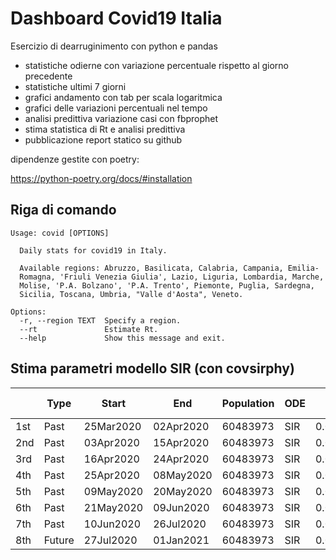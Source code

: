 # Dashboard Covid19 Italia

Esercizio di dearruginimento con python e pandas

- statistiche odierne con variazione percentuale rispetto al giorno precedente
- statistiche ultimi 7 giorni
- grafici andamento con tab per scala logaritmica
- grafici delle variazioni percentuali nel tempo
- analisi predittiva variazione casi con fbprophet
- stima statistica di Rt e analisi predittiva
- pubblicazione report statico su github

dipendenze gestite con poetry:

https://python-poetry.org/docs/#installation

## Riga di comando

```
Usage: covid [OPTIONS]

  Daily stats for covid19 in Italy.

  Available regions: Abruzzo, Basilicata, Calabria, Campania, Emilia-
  Romagna, 'Friuli Venezia Giulia', Lazio, Liguria, Lombardia, Marche,
  Molise, 'P.A. Bolzano', 'P.A. Trento', Piemonte, Puglia, Sardegna,
  Sicilia, Toscana, Umbria, "Valle d'Aosta", Veneto.

Options:
  -r, --region TEXT  Specify a region.
  --rt               Estimate Rt.
  --help             Show this message and exit.
```

## Stima parametri modello SIR (con covsirphy)

|      | Type   |   Start   |     End    | Population  | ODE  | rho      | sigma    | tau  |  Rt   | 1/beta [day] | 1/gamma [day]  | RMS log error |
|------|--------|-----------|------------|-------------|------|----------|----------|------|-------|--------------|----------------|---------------|
|1st   | Past   |25Mar2020  |02Apr2020   | 60483973    | SIR  | 0.002552 | 0.000891 | 48   | 2.87  |  13          |  37            | 0.0262631     |
|2nd   | Past   |03Apr2020  |15Apr2020   | 60483973    | SIR  | 0.001394 | 0.000761 | 48   | 1.83  |  23          |  43            | 0.0191152     |
|3rd   | Past   |16Apr2020  |24Apr2020   | 60483973    | SIR  | 0.000949 | 0.000930 | 48   | 1.02  |  35          |  35            | 0.00866645    |
|4th   | Past   |25Apr2020  |08May2020   | 60483973    | SIR  | 0.000516 | 0.000945 | 48   | 0.55  |  64          |  35            | 0.0368156     |
|5th   | Past   |09May2020  |20May2020   | 60483973    | SIR  | 0.000379 | 0.001276 | 48   | 0.30  |  88          |  26            | 0.0181047     |
|6th   | Past   |21May2020  |09Jun2020   | 60483973    | SIR  | 0.000289 | 0.001386 | 48   | 0.21  | 115          |  24            | 0.0245434     |
|7th   | Past   |10Jun2020  |26Jul2020   | 60483973    | SIR  | 0.000421 | 0.001268 | 48   | 0.33  |  79          |  26            | 0.225918      |
|8th   | Future |27Jul2020  |01Jan2021   | 60483973    | SIR  | 0.000421 | 0.001268 | 48   | 0.33  |  79          |  26            | -             |
